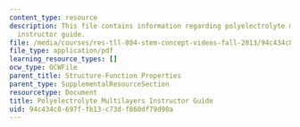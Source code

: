 ```yaml
---
content_type: resource
description: This file contains information regarding polyelectrolyte multilayers
  instructor guide.
file: /media/courses/res-tll-004-stem-concept-videos-fall-2013/94c434c8697ffb13c73df860df79d90a_MITRES_TLL-004F13_PolGuide.pdf
file_type: application/pdf
learning_resource_types: []
ocw_type: OCWFile
parent_title: Structure-Function Properties
parent_type: SupplementalResourceSection
resourcetype: Document
title: Polyelectrolyte Multilayers Instructor Guide
uid: 94c434c8-697f-fb13-c73d-f860df79d90a
---
```


